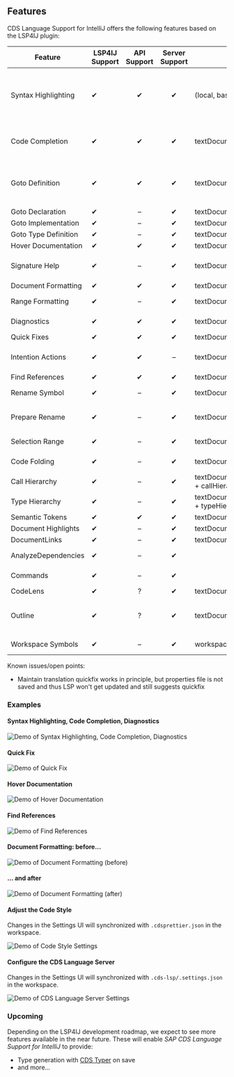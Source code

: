 ## Features

CDS Language Support for IntelliJ offers the following features based on the LSP4IJ plugin:

| Feature              | LSP4IJ Support | API Support | Server Support | LSP Request                                         | Remarks                                                                                        | Tested Working                                           |
|----------------------|----------------|:-----------:|:--------------:|-----------------------------------------------------|------------------------------------------------------------------------------------------------|----------------------------------------------------------|
| Syntax Highlighting  | ✔              |      ✔      |       ✔        | (local, based on TextMate)                          | TM Bundle is automatically registered on plugin installation (and disabled on uninstallation). | ✓                                                        |
| Code Completion      | ✔              |      ✔      |       ✔        | textDocument/completion                             | Completing with global identifiers supported with completionItem/resolve                       | ✓ local, ❌ global identifiers                            |
| Goto Definition      | ✔              |      ✔      |       ✔        | textDocument/definition                             |                                                                                                | ✓ *Go declaration or usages*, ❌ *Go to type declaration* |
| Goto Declaration     | ✔              |      –      |       ✔        | textDocument/declaration                            |                                                                                                | ✓                                                        |
| Goto Implementation  | ✔              |      –      |       ✔        | textDocument/implementation                         |                                                                                                | ✓                                                        |
| Goto Type Definition | ✔              |      –      |       ✔        | textDocument/typeDefinition                         |                                                                                                | ❌                                                        |
| Hover Documentation  | ✔              |      ✔      |       ✔        | textDocument/hover                                  |                                                                                                | ✓                                                        |
| Signature Help       | ✔              |      –      |       ✔        | textDocument/signatureHelp                          | Parameter hints and documentation                                                              | ❌ *(Parameter info)*                                     |
| Document Formatting  | ✔              |      ✔      |       ✔        | textDocument/formatting                             |                                                                                                | ✓                                                        |
| Range Formatting     | ✔              |      –      |       ✔        | textDocument/rangeFormatting                        | Format selected text ranges                                                                    | ✓                                                        |
| Diagnostics          | ✔              |      ✔      |       ✔        | textDocument/publishDiagnostics                     | Problems (errors, warnings).                                                                   | ✓                                                        |
| Quick Fixes          | ✔              |      ✔      |       ✔        | textDocument/codeAction                             |                                                                                                | ✓                                                        |
| Intention Actions    | ✔              |      ✔      |       –        | textDocument/codeAction                             | E.g. Refactoring or Organize Imports. No server support yet.                                   | n/a                                                      |
| Find References      | ✔              |      ✔      |       ✔        | textDocument/references                             |                                                                                                | ✓                                                        |
| Rename Symbol        | ✔              |      –      |       ✔        | textDocument/rename                                 | Symbol renaming with validation                                                                | ❌                                                        |
| Prepare Rename       | ✔              |      –      |       ✔        | textDocument/prepareRename                          | Validate rename operation before execution                                                     | ?                                                        |
| Selection Range      | ✔              |      –      |       ✔        | textDocument/selectionRange                         | Smart selection expansion                                                                      | ❌                                                        |
| Code Folding         | ✔              |      –      |       ✔        | textDocument/foldingRange                           | Collapsible code sections                                                                      | ❌                                                        |
| Call Hierarchy       | ✔              |      –      |       ✔        | textDocument/prepareCallHierarchy + callHierarchy/* |                                                                                                | ? (sample source?)                                       |
| Type Hierarchy       | ✔              |      –      |       ✔        | textDocument/prepareTypeHierarchy + typeHierarchy/* |                                                                                                | ? (sample source?)                                       |
| Semantic Tokens      | ✔              |      ✔      |       ✔        | textDocument/semanticTokens                         |                                                                                                | ?                                                        |
| Document Highlights  | ✔              |      –      |       ✔        | textDocument/documentHighlight                      |                                                                                                | ✓                                                        |
| DocumentLinks        | ✔              |      –      |       ✔        | textDocument/documentLink                           |                                                                                                | ✓                                                        |
| AnalyzeDependencies  | ✔              |      –      |       ✔        |                                                     |                                                                                                | ? (how to trigger?)                                      |
| Commands             | ✔              |      –      |       ✔        |                                                     |                                                                                                | (implicitly tested)                                      |
| CodeLens             | ✔              |      ?      |       ✔        | textDocument/codeLens                               |                                                                                                | ❌                                                        |
| Outline              | ✔              |      ?      |       ✔        | textDocument/documentSymbol                         | both flat and hierarchical (IJ seems to only support hierarchical)                             | ✓ (hierarchical)                                         |
| Workspace Symbols    | ✔              |      –      |       ✔        | workspace/symbol                                    | Workspace-wide symbol search                                                                   | ❌ (not displayed)                                        |

Known issues/open points:

- Maintain translation quickfix works in principle, but properties file is not saved and thus LSP won't get updated and still suggests quickfix

### Examples

#### Syntax Highlighting, Code Completion, Diagnostics

![Demo of Syntax Highlighting, Code Completion, Diagnostics](.assets/syntax+completion+diagnostics.png)

#### Quick Fix

![Demo of Quick Fix](.assets/quick_fix.png)

#### Hover Documentation

![Demo of Hover Documentation](.assets/hover_documentation.png)

#### Find References

![Demo of Find References](.assets/find_references.png)

#### Document Formatting: before…

![Demo of Document Formatting (before)](.assets/document_formatting1.png)

#### … and after

![Demo of Document Formatting (after)](.assets/document_formatting2.png)

#### Adjust the Code Style

Changes in the Settings UI will synchronized with `.cdsprettier.json` in the workspace.

![Demo of Code Style Settings](.assets/code_style_settings.png)

#### Configure the CDS Language Server

Changes in the Settings UI will synchronized with `.cds-lsp/.settings.json` in the workspace.

![Demo of CDS Language Server Settings](.assets/cds_language_server_settings.png)

### Upcoming

Depending on the LSP4IJ development roadmap, we expect to see more features available in the near future.
These will enable *SAP CDS Language Support for IntelliJ* to provide:

- Type generation with [CDS Typer](https://cap.cloud.sap/docs/tools/cds-typer) on save
- and more…
